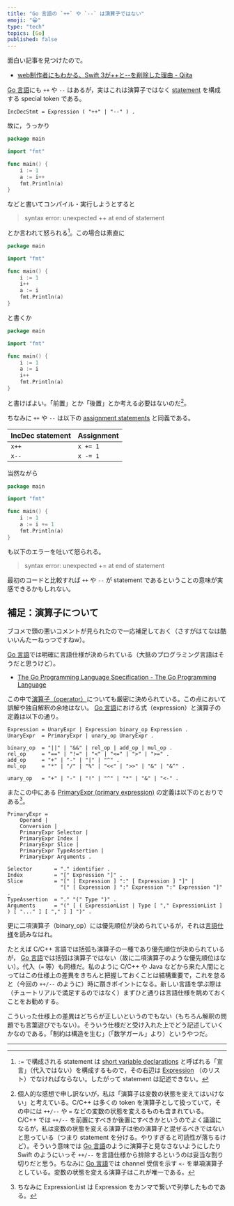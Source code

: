 ```yaml
---
title: "Go 言語の `++` や `--` は演算子ではない"
emoji: "😀"
type: "tech"
topics: [Go]
published: false
---
```

面白い記事を見つけたので。

- [web制作者にもわかる、Swift 3が++と--を削除した理由 - Qiita](http://qiita.com/tonkotsuboy_com/items/0adc5dac54e690fcf706)

[Go 言語]にも `++` や `--` はあるが，実はこれは演算子ではなく [statement](https://golang.org/ref/spec#IncDec_statements) を構成する special token である。

```
IncDecStmt = Expression ( "++" | "--" ) .
```

故に，うっかり

```go
package main

import "fmt"

func main() {
	i := 1
	a := i++
	fmt.Println(a)
}
```

などと書いてコンパイル・実行しようとすると

> syntax error: unexpected ++ at end of statement

とか言われて怒られる[^svd]。この場合は素直に

[^svd]: `:=` で構成される statement は [short variable declarations](https://golang.org/ref/spec#Short_variable_declarations) と呼ばれる「宣言」（代入ではない）を構成するもので，その右辺は [Expression](https://golang.org/ref/spec#Expression) （のリスト）でなければならない。したがって statement は記述できない。

```go
package main

import "fmt"

func main() {
	i := 1
	i++
	a := i
	fmt.Println(a)
}
```

と書くか

```go
package main

import "fmt"

func main() {
	i := 1
	a := i
	i++
	fmt.Println(a)
}
```

と書けばよい。「前置」とか「後置」とか考える必要はないのだ[^op]。

[^op]: 個人的な感想で申し訳ないが，私は「演算子は変数の状態を変えてはいけない」と考えている。C/C++ は多くの token を演算子として扱っていて，その中には `++/--` や `=` などの変数の状態を変えるものも含まれている。 C/C++ では `++/--` を前置にすべきか後置にすべきかというのでよく議論になるが，私は変数の状態を変える演算子は他の演算子と混ぜるべきではないと思っている（つまり statement を分ける。やりすぎると可読性が落ちるけど）。そういう意味では [Go 言語]のように演算子と見なさないようにしたり Swift のようにいっそ `++/--` を言語仕様から排除するというのは妥当な割り切りだと思う。ちなみに [Go 言語]では channel 受信を示す `<-` を単項演算子としている。変数の状態を変える演算子はこれが唯一である。

ちなみに `++` や `--` は以下の [assignment statements](https://golang.org/ref/spec#Assignments) と同義である。

| IncDec statement | Assignment |
|------------------|------------|
| `x++`            | `x += 1`   |
| `x--`            | `x -= 1`   |

当然ながら

```go
package main

import "fmt"

func main() {
	i := 1
	a := i += 1
	fmt.Println(a)
}
```

も以下のエラーを吐いて怒られる。

> syntax error: unexpected += at end of statement

最初のコードと比較すれば `++` や `--` が statement であるということの意味が実感できるかもしれない。

## 補足：演算子について

ブコメで頭の悪いコメントが見られたので一応補足しておく（さすがはてなは酷いいんたーねっつですねw）。

[Go 言語]では明確に言語仕様が決められている（大抵のプログラミング言語はそうだと思うけど）。

- [The Go Programming Language Specification - The Go Programming Language](https://golang.org/ref/spec)

この中で[演算子（operator）](https://golang.org/ref/spec#Operators)についても厳密に決められている。この点において誤解や独自解釈の余地はない。 [Go 言語]における式（expression）と演算子の定義は以下の通り。

```
Expression = UnaryExpr | Expression binary_op Expression .
UnaryExpr  = PrimaryExpr | unary_op UnaryExpr .

binary_op  = "||" | "&&" | rel_op | add_op | mul_op .
rel_op     = "==" | "!=" | "<" | "<=" | ">" | ">=" .
add_op     = "+" | "-" | "|" | "^" .
mul_op     = "*" | "/" | "%" | "<<" | ">>" | "&" | "&^" .

unary_op   = "+" | "-" | "!" | "^" | "*" | "&" | "<-" .
```

またこの中にある [PrimaryExpr (primary expression)](https://golang.org/ref/spec#PrimaryExpr) の定義は以下のとおりである[^el]。

[^el]: ちなみに ExpressionList は Expression をカンマで繋いで列挙したものである。

```
PrimaryExpr =
	Operand |
	Conversion |
	PrimaryExpr Selector |
	PrimaryExpr Index |
	PrimaryExpr Slice |
	PrimaryExpr TypeAssertion |
	PrimaryExpr Arguments .

Selector       = "." identifier .
Index          = "[" Expression "]" .
Slice          = "[" [ Expression ] ":" [ Expression ] "]" |
                 "[" [ Expression ] ":" Expression ":" Expression "]" .
TypeAssertion  = "." "(" Type ")" .
Arguments      = "(" [ ( ExpressionList | Type [ "," ExpressionList ] ) [ "..." ] [ "," ] ] ")" .
```

更に二項演算子（binary_op）には優先順位が決められているが，それは[言語仕様](https://golang.org/ref/spec#Operators)を読みなはれ。

たとえば C/C++ 言語では括弧も演算子の一種であり優先順位が決められているが， [Go 言語]では括弧は演算子ではない（故に二項演算子のような優先順位はない）。代入（`=` 等）も同様だ。私のように C/C++ や Java などから来た人間にとってはこの仕様上の差異をきちんと把握しておくことは結構重要で，これを怠ると（今回の `++/--` のように）時に躓きポイントになる。新しい言語を学ぶ際は（チュートリアルで満足するのではなく）まずひと通りは言語仕様を眺めておくことをお勧めする。

こういった仕様上の差異はどちらが正しいというのでもない（もちろん解釈の問題でも言葉遊びでもない）。そういう仕様だと受け入れた上でどう記述していくかなのである。「制約は構造を生む」（「数学ガール」より）というやつだ。

[Go 言語]: https://golang.org/ "The Go Programming Language"

----


